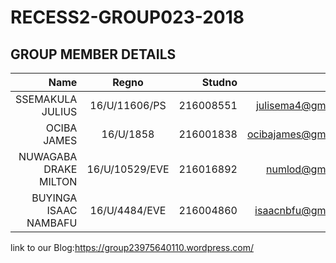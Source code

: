 # RECESS2-GROUP023-2018

## GROUP MEMBER DETAILS

| Name                | Regno         | Studno    |Email               |
| -------------------:|:-------------:| ---------:|-------------------:|
| SSEMAKULA JULIUS    | 16/U/11606/PS | 216008551 |julisema4@gmail.com |
| OCIBA JAMES         | 16/U/1858     |216001838  | ocibajames@gmail.com|
|NUWAGABA DRAKE MILTON| 16/U/10529/EVE|216016892               |     numlod@gmail.com               |
|BUYINGA ISAAC NAMBAFU| 16/U/4484/EVE | 216004860 | isaacnbfu@gmail.com|
      
link to our Blog:https://group23975640110.wordpress.com/

